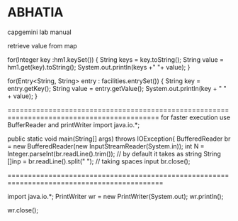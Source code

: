 # ABHATIA
capgemini lab manual 

retrieve value from map

for(Integer key :hm1.keySet())
		{
			String keys = key.toString();
			String value = hm1.get(key).toString();
			System.out.println(keys +"  "+ value);
		}





for(Entry<String, String> entry : facilities.entrySet()) {
    String key = entry.getKey();
    String value = entry.getValue();
    System.out.println(key + " " + value);
}


===========================================================================================
for faster execution use BufferReader and printWriter
import java.io.*;
 
public static void main(String[] args) throws IOException{
BufferedReader br = new BufferedReader(new InputStreamReader(System.in));
int N = Integer.parseInt(br.readLine().trim());   	// by default it takes as string
 String  []inp = br.readLine().split(" ");  		 // taking spaces input 
br.close();



============================================================================================

import java.io.*;
PrintWriter wr = new PrintWriter(System.out);
wr.println();

wr.close();

